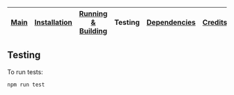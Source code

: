 
| [Main](README.md) | [Installation](installation.md) | [Running &amp; Building](running-building.md) | Testing | [Dependencies](dependencies.md) | [Credits](credits.md) |
|------|-------|-------|--------|--------|------|

## Testing

To run tests:

```bash
npm run test
```
